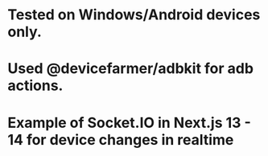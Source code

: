 # Tested on Windows/Android devices only.
# Used @devicefarmer/adbkit for adb actions.
# Example of Socket.IO in Next.js 13 - 14 for device changes in realtime
